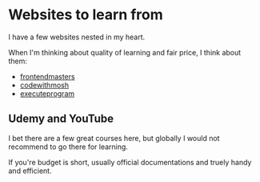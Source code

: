 # Websites to learn from

I have a few websites nested in my heart.

When I'm thinking about quality of learning and fair price, I think about them:

- [frontendmasters](https://frontendmasters.com)
- [codewithmosh](https://codewithmosh.com)
- [executeprogram](https://executeprogram.com)

## Udemy and YouTube

I bet there are a few great courses here, but globally I would not recommend to go there for learning.

If you're budget is short, usually official documentations and truely handy and efficient.
